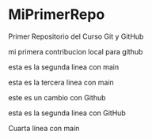 # MiPrimerRepo
Primer Repositorio del Curso Git y GitHub

mi primera contribucion local para github

esta es la segunda linea con main

esta es la tercera linea con main

este es un cambio con Github

esta es la segunda linea con GitHub


Cuarta linea con main